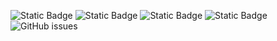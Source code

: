 ![Static Badge](https://img.shields.io/badge/blacklists-60-000000) ![Static Badge](https://img.shields.io/badge/blacklisted-2524317-cc0000) ![Static Badge](https://img.shields.io/badge/whitelisted-2244-00CC00) ![Static Badge](https://img.shields.io/badge/streaming_blacklist-28107-000000) ![GitHub issues](https://img.shields.io/github/issues/fabriziosalmi/blacklists)
